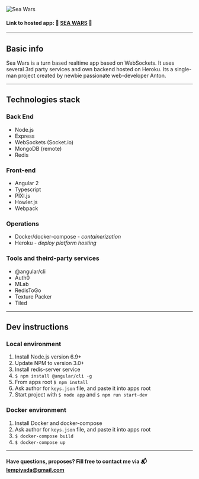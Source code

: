 ![Sea Wars](http://i.piccy.info/i9/a8fbdf7914ba0b4bb336054b7931819d/1488538885/17164/1124725/Screenshot_from_2017_03_03_13_00_54.png)
#### Link to hosted app: :game_die: [SEA WARS](https://sea-wars.herokuapp.com/) :game_die:

***

## Basic info
Sea Wars is a turn based realtime app based on WebSockets. It uses several 3rd party services and own backend hosted on Heroku.
Its a single-man project created by newbie passionate web-developer Anton.

***

## Technologies stack
### Back End
* Node.js
* Express
* WebSockets (Socket.io)
* MongoDB (remote)
* Redis
### Front-end
* Angular 2
* Typescript
* PIXI.js
* Howler.js
* Webpack

### Operations
* Docker/docker-compose - *containerization*
* Heroku - *deploy platform hosting*

### Tools and theird-party services
* @angular/cli
* Auth0
* MLab
* RedisToGo
* Texture Packer
* Tiled

***

## Dev instructions
### Local environment
1. Install Node.js version 6.9+
2. Update NPM to version 3.0+
3. Install redis-server service
4. `$ npm install @angular/cli -g`
5. From apps root `$ npm install`
6. Ask author for ``keys.json`` file, and paste it into apps root
7. Start project with `$ node app` and `$ npm run start-dev`
### Docker environment
1. Install Docker and docker-compose
2. Ask author for ``keys.json`` file, and paste it into apps root
3. `$ docker-compose build`
4. `$ docker-compose up`

___

#### Have questions, proposes? Fill free to contact me via :mailbox_with_mail: [lempiyada@gmail.com](lempiyada@gmail.com)

